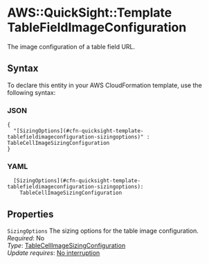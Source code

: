 # AWS::QuickSight::Template TableFieldImageConfiguration<a name="aws-properties-quicksight-template-tablefieldimageconfiguration"></a>

The image configuration of a table field URL\.

## Syntax<a name="aws-properties-quicksight-template-tablefieldimageconfiguration-syntax"></a>

To declare this entity in your AWS CloudFormation template, use the following syntax:

### JSON<a name="aws-properties-quicksight-template-tablefieldimageconfiguration-syntax.json"></a>

```
{
  "[SizingOptions](#cfn-quicksight-template-tablefieldimageconfiguration-sizingoptions)" : TableCellImageSizingConfiguration
}
```

### YAML<a name="aws-properties-quicksight-template-tablefieldimageconfiguration-syntax.yaml"></a>

```
  [SizingOptions](#cfn-quicksight-template-tablefieldimageconfiguration-sizingoptions):
    TableCellImageSizingConfiguration
```

## Properties<a name="aws-properties-quicksight-template-tablefieldimageconfiguration-properties"></a>

`SizingOptions` <a name="cfn-quicksight-template-tablefieldimageconfiguration-sizingoptions"></a>
The sizing options for the table image configuration\.  
_Required_: No  
_Type_: [TableCellImageSizingConfiguration](aws-properties-quicksight-template-tablecellimagesizingconfiguration.md)  
_Update requires_: [No interruption](https://docs.aws.amazon.com/AWSCloudFormation/latest/UserGuide/using-cfn-updating-stacks-update-behaviors.html#update-no-interrupt)
